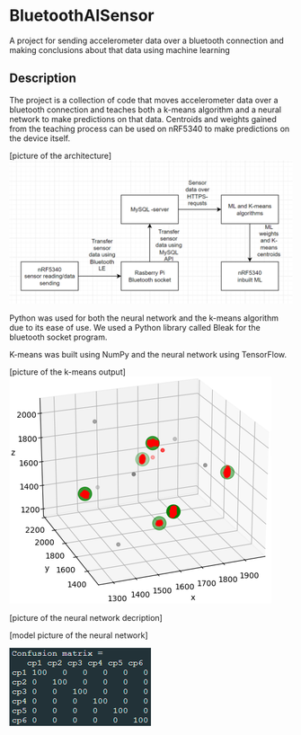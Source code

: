 # BluetoothAISensor

  

<p>A project for sending accelerometer data over a bluetooth connection and making conclusions about that data using machine learning</p>

  

## Description

The project is a collection of code that moves accelerometer data over a bluetooth connection and teaches both a k-means algorithm and a neural network to make predictions on that data. Centroids and weights gained from the teaching process can be used on nRF5340 to make predictions on the device itself.

[picture of the architecture]
![Architecture](/pictures/arkkitehtuuri.png "Project Architecture")

Python was used for both the neural network and the k-means algorithm due to its ease of use. We used a Python library called Bleak for the bluetooth socket program.

K-means was built using NumPy and the neural network using TensorFlow.

[picture of the k-means output]
![K_Means_Centers](/pictures/k_means_centers.png "K_Means_Centers")

[picture of the neural network decription]

[model picture of the neural network]



![Confusion_Matrix](/pictures/confusion_matrix.png "Confusion_Matrix")